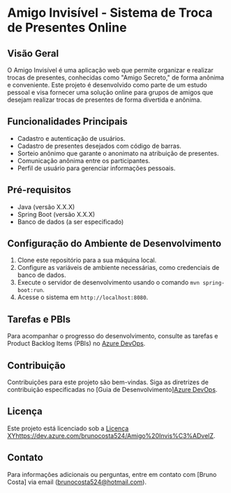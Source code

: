 # Amigo Invisível - Sistema de Troca de Presentes Online

## Visão Geral

O Amigo Invisível é uma aplicação web que permite organizar e realizar trocas de presentes, conhecidas como "Amigo Secreto," de forma anônima e conveniente. Este projeto é desenvolvido como parte de um estudo pessoal e visa fornecer uma solução online para grupos de amigos que desejam realizar trocas de presentes de forma divertida e anônima.

## Funcionalidades Principais

- Cadastro e autenticação de usuários.
- Cadastro de presentes desejados com código de barras.
- Sorteio anônimo que garante o anonimato na atribuição de presentes.
- Comunicação anônima entre os participantes.
- Perfil de usuário para gerenciar informações pessoais.

## Pré-requisitos

- Java (versão X.X.X)
- Spring Boot (versão X.X.X)
- Banco de dados (a ser especificado)

## Configuração do Ambiente de Desenvolvimento

1. Clone este repositório para a sua máquina local.
2. Configure as variáveis de ambiente necessárias, como credenciais de banco de dados.
3. Execute o servidor de desenvolvimento usando o comando `mvn spring-boot:run`.
4. Acesse o sistema em `http://localhost:8080`.

## Tarefas e PBIs

Para acompanhar o progresso do desenvolvimento, consulte as tarefas e Product Backlog Items (PBIs) no [ Azure DevOps](https://dev.azure.com/brunocosta524/Amigo%20Invis%C3%ADvel).

## Contribuição

Contribuições para este projeto são bem-vindas. Siga as diretrizes de contribuição especificadas no [Guia de Desenvolvimento][Azure DevOps](https://dev.azure.com/brunocosta524/Amigo%20Invis%C3%ADvel/_wiki/wikis/Amigo-Invis%C3%ADvel.wiki/8/Guia-de-Desenvolvimento).

## Licença

Este projeto está licenciado sob a [Licença XYhttps://dev.azure.com/brunocosta524/Amigo%20Invis%C3%ADvelZ](LICENSE.md).

## Contato

Para informações adicionais ou perguntas, entre em contato com [Bruno Costa] via email (brunocosta524@hotmail.com).
